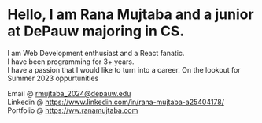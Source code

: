 

# Hello, I am Rana Mujtaba and a junior at DePauw majoring in CS.
I am Web Development enthusiast and a React fanatic.        
I have been programming for 3+ years.                 
I have a passion that I would like to turn into a career.
On the lookout for Summer 2023 oppurtunities

Email @ rmujtaba_2024@depauw.edu                           
Linkedin @ https://www.linkedin.com/in/rana-mujtaba-a25404178/              
Portfolio @ https://ww.ranamujtaba.com
